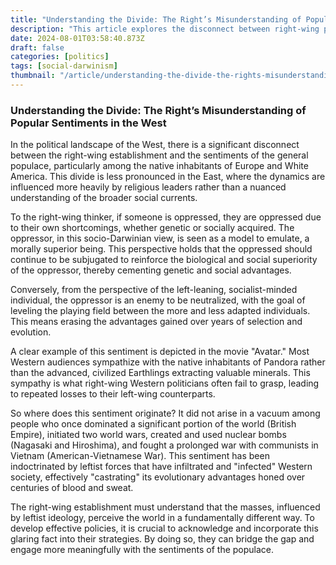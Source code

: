 ```yaml
---
title: "Understanding the Divide: The Right’s Misunderstanding of Popular Sentiments in the West"
description: "This article explores the disconnect between right-wing politicians and the general populace in the West, highlighting how leftist indoctrination has shifted popular sentiment against traditional socio-Darwinian views."
date: 2024-08-01T03:58:40.873Z
draft: false
categories: [politics]
tags: [social-darwinism]
thumbnail: "/article/understanding-the-divide-the-rights-misunderstanding-of-popular-sentiments-in-the-west/thumb.png"
---
```


### Understanding the Divide: The Right’s Misunderstanding of Popular Sentiments in the West

In the political landscape of the West, there is a significant disconnect between the right-wing establishment and the sentiments of the general populace, particularly among the native inhabitants of Europe and White America. This divide is less pronounced in the East, where the dynamics are influenced more heavily by religious leaders rather than a nuanced understanding of the broader social currents.

To the right-wing thinker, if someone is oppressed, they are oppressed due to their own shortcomings, whether genetic or socially acquired. The oppressor, in this socio-Darwinian view, is seen as a model to emulate, a morally superior being. This perspective holds that the oppressed should continue to be subjugated to reinforce the biological and social superiority of the oppressor, thereby cementing genetic and social advantages.

Conversely, from the perspective of the left-leaning, socialist-minded individual, the oppressor is an enemy to be neutralized, with the goal of leveling the playing field between the more and less adapted individuals. This means erasing the advantages gained over years of selection and evolution.

A clear example of this sentiment is depicted in the movie "Avatar." Most Western audiences sympathize with the native inhabitants of Pandora rather than the advanced, civilized Earthlings extracting valuable minerals. This sympathy is what right-wing Western politicians often fail to grasp, leading to repeated losses to their left-wing counterparts.

So where does this sentiment originate? It did not arise in a vacuum among people who once dominated a significant portion of the world (British Empire), initiated two world wars, created and used nuclear bombs (Nagasaki and Hiroshima), and fought a prolonged war with communists in Vietnam (American-Vietnamese War). This sentiment has been indoctrinated by leftist forces that have infiltrated and "infected" Western society, effectively "castrating" its evolutionary advantages honed over centuries of blood and sweat.

The right-wing establishment must understand that the masses, influenced by leftist ideology, perceive the world in a fundamentally different way. To develop effective policies, it is crucial to acknowledge and incorporate this glaring fact into their strategies. By doing so, they can bridge the gap and engage more meaningfully with the sentiments of the populace.